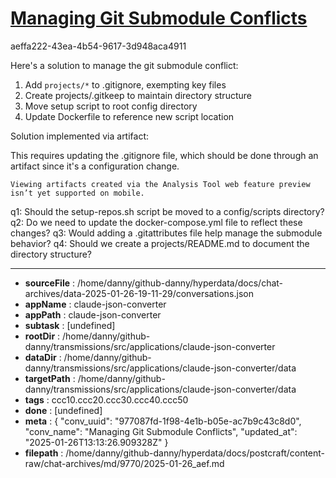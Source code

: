 # [Managing Git Submodule Conflicts](https://claude.ai/chat/977087fd-1f98-4e1b-b05e-ac7b9c43c8d0)

aeffa222-43ea-4b54-9617-3d948aca4911

 Here's a solution to manage the git submodule conflict:

1. Add `projects/*` to .gitignore, exempting key files
2. Create projects/.gitkeep to maintain directory structure
3. Move setup script to root config directory
4. Update Dockerfile to reference new script location

Solution implemented via artifact:

<antThinking>This requires updating the .gitignore file, which should be done through an artifact since it's a configuration change.</antThinking>
```
Viewing artifacts created via the Analysis Tool web feature preview isn’t yet supported on mobile.
```



q1: Should the setup-repos.sh script be moved to a config/scripts directory?
q2: Do we need to update the docker-compose.yml file to reflect these changes?
q3: Would adding a .gitattributes file help manage the submodule behavior?
q4: Should we create a projects/README.md to document the directory structure?

---

* **sourceFile** : /home/danny/github-danny/hyperdata/docs/chat-archives/data-2025-01-26-19-11-29/conversations.json
* **appName** : claude-json-converter
* **appPath** : claude-json-converter
* **subtask** : [undefined]
* **rootDir** : /home/danny/github-danny/transmissions/src/applications/claude-json-converter
* **dataDir** : /home/danny/github-danny/transmissions/src/applications/claude-json-converter/data
* **targetPath** : /home/danny/github-danny/transmissions/src/applications/claude-json-converter/data
* **tags** : ccc10.ccc20.ccc30.ccc40.ccc50
* **done** : [undefined]
* **meta** : {
  "conv_uuid": "977087fd-1f98-4e1b-b05e-ac7b9c43c8d0",
  "conv_name": "Managing Git Submodule Conflicts",
  "updated_at": "2025-01-26T13:13:26.909328Z"
}
* **filepath** : /home/danny/github-danny/hyperdata/docs/postcraft/content-raw/chat-archives/md/9770/2025-01-26_aef.md